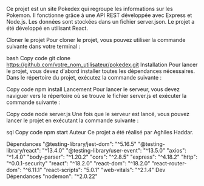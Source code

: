 Ce projet est un site Pokedex qui regroupe les informations sur les Pokemon. Il fonctionne grâce à une API REST développée avec Express et Node.js. Les données sont stockées dans un fichier server.json. Le projet a été développé en utilisant React.

Cloner le projet
Pour cloner le projet, vous pouvez utiliser la commande suivante dans votre terminal :

bash
Copy code
git clone https://github.com/votre_nom_utilisateur/pokedex.git
Installation
Pour lancer le projet, vous devez d'abord installer toutes les dépendances nécessaires. Dans le répertoire du projet, exécutez la commande suivante :

Copy code
npm install
Lancement
Pour lancer le serveur, vous devez naviguer vers le répertoire où se trouve le fichier server.js et exécuter la commande suivante :

Copy code
node server.js
Une fois que le serveur est lancé, vous pouvez lancer le projet en exécutant la commande suivante :

sql
Copy code
npm start
Auteur
Ce projet a été réalisé par Aghiles Haddar.

Dépendances
"@testing-library/jest-dom": "^5.16.5"
"@testing-library/react": "^13.4.0"
"@testing-library/user-event": "^13.5.0"
"axios": "^1.4.0"
"body-parser": "^1.20.2"
"cors": "^2.8.5"
"express": "^4.18.2"
"http": "^0.0.1-security"
"react": "^18.2.0"
"react-dom": "^18.2.0"
"react-router-dom": "^6.11.1"
"react-scripts": "5.0.1"
"web-vitals": "^2.1.4"
Dev Dépendances
"nodemon": "^2.0.22"
